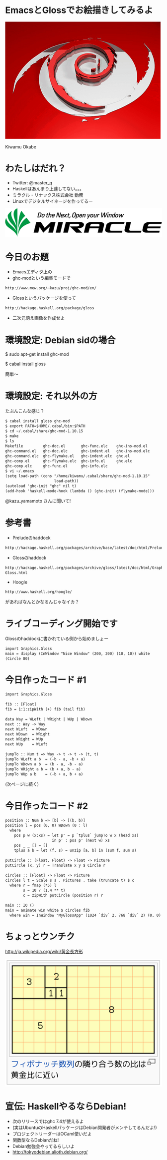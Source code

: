 # EmacsとGlossでお絵描きしてみるよ
![background](debian.png)

Kiwamu Okabe

# わたしはだれ？

* Twitter: @master_q
* Haskellはあんまり上達してない。。。
* ミラクル・リナックス株式会社 勤務
* Linuxでデジタルサイネージを作ってるー

![inline](MIRACLE-CI-base-yoko.png)

# 今日のお題

* Emacsエディタ上の
* ghc-modという編集モードで

~~~
http://www.mew.org/~kazu/proj/ghc-mod/en/
~~~

* Glossというパッケージを使って

~~~
http://hackage.haskell.org/package/gloss
~~~

* 二次元萌え画像を作成せよ

# 環境設定: Debian sidの場合

$ sudo apt-get install ghc-mod

$ cabal install gloss

簡単〜

# 環境設定: それ以外の方

たぶんこんな感じ？

~~~
$ cabal install gloss ghc-mod
$ export PATH=$HOME/.cabal/bin:$PATH
$ cd ~/.cabal/share/ghc-mod-1.10.15
$ make
$ ls
Makefile         ghc-doc.el       ghc-func.elc    ghc-ins-mod.el
ghc-command.el   ghc-doc.elc      ghc-indent.el   ghc-ins-mod.elc
ghc-command.elc  ghc-flymake.el   ghc-indent.elc  ghc.el
ghc-comp.el      ghc-flymake.elc  ghc-info.el     ghc.elc
ghc-comp.elc     ghc-func.el      ghc-info.elc
$ vi ~/.emacs
(setq load-path (cons "/home/kiwamu/.cabal/share/ghc-mod-1.10.15"
                      load-path))
(autoload 'ghc-init "ghc" nil t)
(add-hook 'haskell-mode-hook (lambda () (ghc-init) (flymake-mode)))
~~~

@kazu_yamamoto さんに聞いて!

# 参考書

* Preludeのhaddock

~~~
http://hackage.haskell.org/packages/archive/base/latest/doc/html/Prelude.html
~~~

* Glossのhaddock

~~~
http://hackage.haskell.org/packages/archive/gloss/latest/doc/html/Graphics-Gloss.html
~~~

* Hoogle

~~~
http://www.haskell.org/hoogle/
~~~

があればなんとかなるんじゃなイカ？

# ライブコーディング開始です

Glossのhaddockに書かれている例から始めましょー

~~~ {.haskell}
import Graphics.Gloss
main = display (InWindow "Nice Window" (200, 200) (10, 10)) white (Circle 80)
~~~

# 今日作ったコード #1

~~~ {.haskell}
import Graphics.Gloss

fib :: [Float]
fib = 1:1:zipWith (+) fib (tail fib)

data Way = WLeft | WRight | WUp | WDown
next :: Way -> Way
next WLeft  = WDown
next WDown  = WRight
next WRight = WUp
next WUp    = WLeft

jumpTo :: Num t => Way -> t -> t -> (t, t)
jumpTo WLeft a b  = (-b - a, -b + a)
jumpTo WDown a b  = (b - a, -b - a)
jumpTo WRight a b = (b + a, b - a)
jumpTo WUp a b    = (-b + a, b + a)
~~~

(次ページに続く)

# 今日作ったコード #2

~~~ {.haskell}
position :: Num b => [b] -> [(b, b)]
position l = pos (0, 0) WDown (0 : l)
  where 
    pos p w (x:xs) = let p' = p `tplus` jumpTo w x (head xs)
                     in p' : pos p' (next w) xs
    pos _ _ [] = []
    tplus a b = let (f, s) = unzip [a, b] in (sum f, sum s)

putCircle :: (Float, Float) -> Float -> Picture
putCircle (x, y) r = Translate x y $ Circle r

circles :: [Float] -> Float -> Picture
circles l t = Scale s s . Pictures . take (truncate t) $ c
  where r = fmap (*5) l
        s = 10 / (1.4 ** t)
        c = zipWith putCircle (position r) r

main :: IO ()
main = animate win white $ circles fib
  where win = InWindow "MyGlossApp" (1024 `div` 2, 768 `div` 2) (0, 0)
~~~

# ちょっとウンチク

http://ja.wikipedia.org/wiki/黄金長方形

![inline](golden_rect.png)

# 宣伝: HaskellやるならDebian!

* 次のリリースではghc 7.4が使えるよ
* (実はUbuntuのHaskellパッケージはDebian開発者がメンテしてるんだよ!)
* プロジェクトリーダーはOCaml使いだよ
* 関数型ならDebianだね!
* Debian勉強会やってるらしいよ
* http://tokyodebian.alioth.debian.org/
